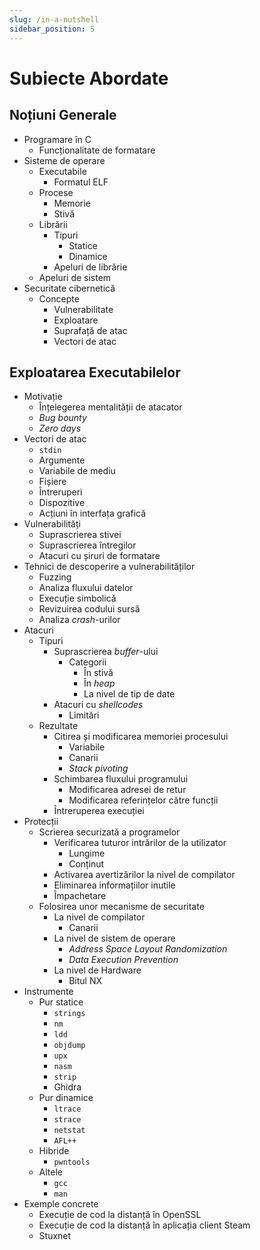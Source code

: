 ```yaml
---
slug: /in-a-nutshell
sidebar_position: 5
---
```


# Subiecte Abordate

## Noțiuni Generale

- Programare în C
    - Funcționalitate de formatare
- Sisteme de operare
    - Executabile
        - Formatul ELF
    - Procese
        - Memorie
        - Stivă
    - Librării
        - Tipuri
            - Statice
            - Dinamice
        - Apeluri de librărie
    - Apeluri de sistem
- Securitate cibernetică
    - Concepte
        - Vulnerabilitate
        - Exploatare
        - Suprafață de atac
        - Vectori de atac

## Exploatarea Executabilelor

- Motivație
    - Înțelegerea mentalității de atacator
    - *Bug bounty*
    - *Zero days*
- Vectori de atac
    - `stdin`
    - Argumente
    - Variabile de mediu
    - Fișiere
    - Întreruperi
    - Dispozitive
    - Acțiuni în interfața grafică
- Vulnerabilități
    - Suprascrierea stivei
    - Suprascrierea întregilor
    - Atacuri cu șiruri de formatare
- Tehnici de descoperire a vulnerabilităților
    - Fuzzing
    - Analiza fluxului datelor
    - Execuție simbolică
    - Revizuirea codului sursă
    - Analiza *crash*-urilor
- Atacuri
    - Tipuri
        - Suprascrierea *buffer*-ului
            - Categorii
                - În stivă
                - În *heap*
                - La nivel de tip de date
        - Atacuri cu *shellcodes*
            - Limitări
    - Rezultate
        - Citirea și modificarea memoriei procesului
            - Variabile
            - Canarii
            - *Stack pivoting*
        - Schimbarea fluxului programului
            - Modificarea adresei de retur
            - Modificarea referințelor către funcții
        - Întreruperea execuției
- Protecții
    - Scrierea securizată a programelor
        - Verificarea tuturor intrărilor de la utilizator
            - Lungime
            - Conținut
        - Activarea avertizărilor la nivel de compilator
        - Eliminarea informațiilor inutile
        - Împachetare
    - Folosirea unor mecanisme de securitate
        - La nivel de compilator
            - Canarii
        - La nivel de sistem de operare
            - *Address Space Layout Randomization*
            - *Data Execution Prevention*
        - La nivel de Hardware
            - Bitul NX
- Instrumente
    - Pur statice
        - `strings`
        - `nm`
        - `ldd`
        - `objdump`
        - `upx`
        - `nasm`
        - `strip`
        - Ghidra
    - Pur dinamice
        - `ltrace`
        - `strace`
        - `netstat`
        - `AFL++`
    - Hibride
        - `pwntools`
    - Altele
        - `gcc`
        - `man`
- Exemple concrete
    - Execuție de cod la distanță în OpenSSL
    - Execuție de cod la distanță în aplicația client Steam
    - Stuxnet